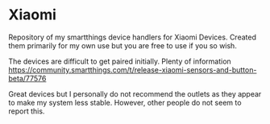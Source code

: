 # Xiaomi
Repository of my smartthings device handlers for Xiaomi Devices. Created them primarily for my own use but you are free to use if you so wish.

The devices are difficult to get paired initially. Plenty of information https://community.smartthings.com/t/release-xiaomi-sensors-and-button-beta/77576

Great devices but I personally do not recommend the outlets as they appear to make my system less stable. However, other people do not seem to report this.
